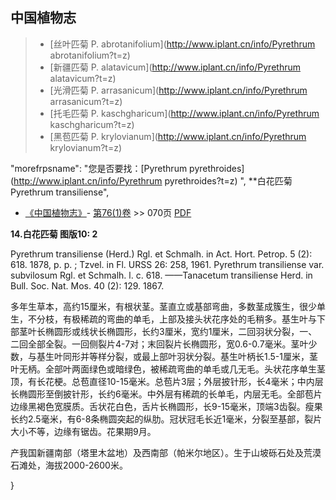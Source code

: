 

## 中国植物志

> * [丝叶匹菊  P.  abrotanifolium](http://www.iplant.cn/info/Pyrethrum abrotanifolium?t=z)
> * [新疆匹菊  P.  alatavicum](http://www.iplant.cn/info/Pyrethrum alatavicum?t=z)
> * [光滑匹菊  P.  arrasanicum](http://www.iplant.cn/info/Pyrethrum arrasanicum?t=z)
> * [托毛匹菊  P.  kaschgharicum](http://www.iplant.cn/info/Pyrethrum kaschgharicum?t=z)
> * [黑苞匹菊  P.  krylovianum](http://www.iplant.cn/info/Pyrethrum krylovianum?t=z)

  "morefrpsname": "您是否要找：<span class='spantxt'>[Pyrethrum pyrethroides](http://www.iplant.cn/info/Pyrethrum pyrethroides?t=z) ",
**白花匹菊 Pyrethrum transiliense",

* [《中国植物志》](http://www.iplant.cn/frps)- [第76(1)卷](http://www.iplant.cn/frps/vol/76(1)) >> 070页 [PDF](http://www.iplant.cn/frps/pdf/76(1)/070.PDF)

**14.白花匹菊 图版10: 2**

Pyrethrum transiliense (Herd.) Rgl. et Schmalh. in Act. Hort. Petrop. 5 (2): 618. 1878, p. p. ; Tzvel. in Fl. URSS 26: 258, 1961. Pyrethrum transiliense var. subvilosum Rgl. et Schmalh. l. c. 618. ——Tanacetum transiliense Herd. in Bull. Soc. Nat. Mos. 40 (2): 129. 1867.

多年生草本，高约15厘米，有根状茎。茎直立或基部弯曲，多数茎成簇生，很少单生，不分枝，有极稀疏的弯曲的单毛，上部及接头状花序处的毛稍多。基生叶与下部茎叶长椭圆形或线状长椭圆形，长约3厘米，宽约1厘米，二回羽状分裂，一、二回全部全裂。一回侧裂片4-7对；末回裂片长椭圆形，宽0.6-0.7毫米。茎叶少数，与基生叶同形并等样分裂，或最上部叶羽状分裂。基生叶柄长1.5-1厘米，茎叶无柄。全部叶两面绿色或暗绿色，被稀疏弯曲的单毛或几无毛。头状花序单生茎顶，有长花梗。总苞直径10-15毫米。总苞片3层；外层披针形，长4毫米；中内层长椭圆形至倒披针形，长约6毫米。中外层有稀疏的长单毛，内层无毛。全部苞片边缘黑褐色宽膜质。舌状花白色，舌片长椭圆形，长9-15毫米，顶端3齿裂。瘦果长约2.5毫米，有6-8条椭圆突起的纵肋。冠状冠毛长近1毫米，分裂至基部，裂片大小不等，边缘有锯齿。花果期9月。

产我国新疆南部（塔里木盆地）及西南部（帕米尔地区）。生于山坡砾石处及荒漠石滩处，海拔2000-2600米。

}